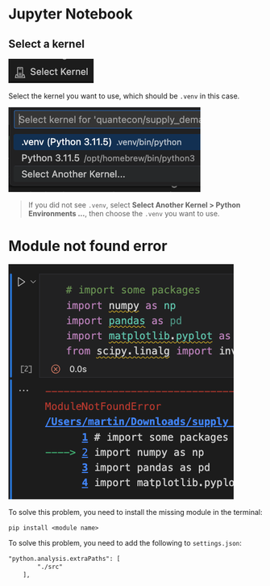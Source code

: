 
# Jupyter Notebook

## Select a kernel

![](../img/select%20kernal.png)

Select the kernel you want to use, which should be `.venv` in this case.

![](../img/kernel%20menu.png)

> If you did not see `.venv`, select **Select Another Kernel > Python Environments ...**, then choose the `.venv` you want to use. 

# Module not found error

![](../img/Module%20not%20found%20error.png)

To solve this problem, you need to install the missing module in the terminal:

```
pip install <module name>
```



To solve this problem, you need to add the following to `settings.json`:

```
"python.analysis.extraPaths": [
        "./src"
    ],
```